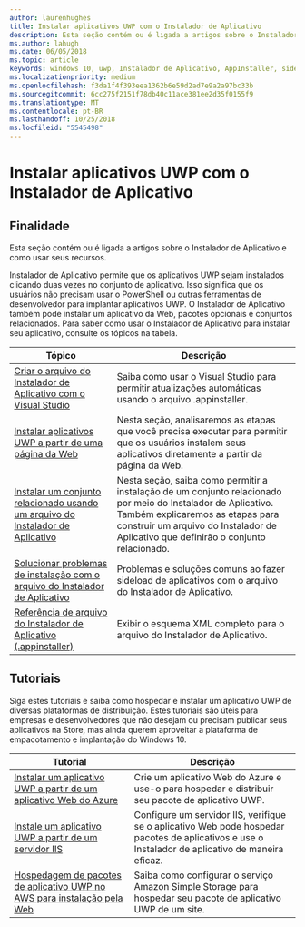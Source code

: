 ```yaml
---
author: laurenhughes
title: Instalar aplicativos UWP com o Instalador de Aplicativo
description: Esta seção contém ou é ligada a artigos sobre o Instalador de Aplicativo e como usar seus recursos.
ms.author: lahugh
ms.date: 06/05/2018
ms.topic: article
keywords: windows 10, uwp, Instalador de Aplicativo, AppInstaller, sideload, conjunto relacionado, pacotes opcionais
ms.localizationpriority: medium
ms.openlocfilehash: f3da1f4f393eea1362b6e59d2ad7e9a2a97bc33b
ms.sourcegitcommit: 6cc275f2151f78db40c11ace381ee2d35f0155f9
ms.translationtype: MT
ms.contentlocale: pt-BR
ms.lasthandoff: 10/25/2018
ms.locfileid: "5545498"
---
```

# <a name="install-uwp-apps-with-app-installer"></a>Instalar aplicativos UWP com o Instalador de Aplicativo

## <a name="purpose"></a>Finalidade
Esta seção contém ou é ligada a artigos sobre o Instalador de Aplicativo e como usar seus recursos. 

Instalador de Aplicativo permite que os aplicativos UWP sejam instalados clicando duas vezes no conjunto de aplicativo. Isso significa que os usuários não precisam usar o PowerShell ou outras ferramentas de desenvolvedor para implantar aplicativos UWP. O Instalador de Aplicativo também pode instalar um aplicativo da Web, pacotes opcionais e conjuntos relacionados. Para saber como usar o Instalador de Aplicativo para instalar seu aplicativo, consulte os tópicos na tabela.

| Tópico | Descrição |
|-------|-------------|
| [Criar o arquivo do Instalador de Aplicativo com o Visual Studio](create-appinstallerfile-vs.md)| Saiba como usar o Visual Studio para permitir atualizações automáticas usando o arquivo .appinstaller. |
| [Instalar aplicativos UWP a partir de uma página da Web](installing-UWP-apps-web.md) | Nesta seção, analisaremos as etapas que você precisa executar para permitir que os usuários instalem seus aplicativos diretamente a partir da página da Web. |
| [Instalar um conjunto relacionado usando um arquivo do Instalador de Aplicativo](install-related-set.md) | Nesta seção, saiba como permitir a instalação de um conjunto relacionado por meio do Instalador de Aplicativo. Também explicaremos as etapas para construir um arquivo do Instalador de Aplicativo que definirão o conjunto relacionado. |
| [Solucionar problemas de instalação com o arquivo do Instalador de Aplicativo](troubleshoot-appinstaller-issues.md) | Problemas e soluções comuns ao fazer sideload de aplicativos com o arquivo do Instalador de Aplicativo. |
| [Referência de arquivo do Instalador de Aplicativo (.appinstaller)](https://docs.microsoft.com/uwp/schemas/appinstallerschema/app-installer-file) | Exibir o esquema XML completo para o arquivo do Instalador de Aplicativo. |

## <a name="tutorials"></a>Tutoriais 

Siga estes tutoriais e saiba como hospedar e instalar um aplicativo UWP de diversas plataformas de distribuição. Estes tutoriais são úteis para empresas e desenvolvedores que não desejam ou precisam publicar seus aplicativos na Store, mas ainda querem aproveitar a plataforma de empacotamento e implantação do Windows 10.

| Tutorial | Descrição |
|----------|-------------|
| [Instalar um aplicativo UWP a partir de um aplicativo Web do Azure](web-install-azure.md) | Crie um aplicativo Web do Azure e use-o para hospedar e distribuir seu pacote de aplicativo UWP. |
| [Instale um aplicativo UWP a partir de um servidor IIS](web-install-IIS.md) | Configure um servidor IIS, verifique se o aplicativo Web pode hospedar pacotes de aplicativos e use o Instalador de aplicativo de maneira eficaz. |
| [Hospedagem de pacotes de aplicativo UWP no AWS para instalação pela Web](web-install-aws.md) | Saiba como configurar o serviço Amazon Simple Storage para hospedar seu pacote de aplicativo UWP de um site. |


